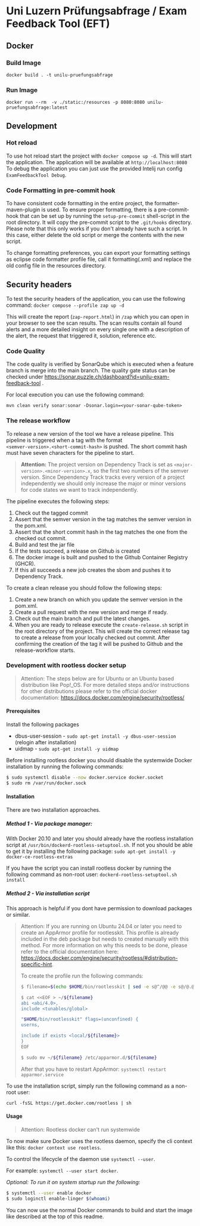# Uni Luzern Prüfungsabfrage / Exam Feedback Tool (EFT)
## Docker
### Build Image
`docker build . -t unilu-pruefungsabfrage`

### Run Image
`docker run --rm  -v ./static:/resources -p 8080:8080 unilu-pruefungsabfrage:latest`

## Development
### Hot reload
To use hot reload start the project with `docker compose up -d`.
This will start the application. The application will be available at `http://localhost:8080`
To debug the application you can just use the provided Intelij run config `ExamFeedbackTool Debug`.

### Code Formatting in pre-commit hook
To have consistent code formatting in the entire project, the formatter-maven-plugin
is used. To ensure proper formatting, there is a pre-commit-hook that can be set up by
running the `setup-pre-commit` shell-script in the root directory. It will copy the
pre-commit script to the `.git/hooks` directory. Please note that this only works if you
don't already have such a script. In this case, either delete the old script or merge the contents
with the new script.

To change formatting preferences, you can export your formatting settings as eclipse
code formatter profile file, call it formatting(.xml) and replace the old config file in the
resources directory.

## Security headers
To test the security headers of the application, you can use the following command:
`docker compose --profile zap up -d `

This will create the report (`zap-report.html`) in `/zap` which you can open in your browser to see the
scan results. The scan results contain all found alerts and a more detailed insight on every single one with a description
of the alert, the request that triggered it, solution, reference etc.

### Code Quality

The code quality is verified by SonarQube which is executed when a feature branch is merge into the main branch.
The quality gate status can be checked under https://sonar.puzzle.ch/dashboard?id=unilu-exam-feedback-tool .

For local execution you can use the following command:

```
mvn clean verify sonar:sonar -Dsonar.login=<your-sonar-qube-token>
```

### The release workflow
To release a new version of the tool we have a release pipeline. This pipeline is triggered when a tag with the format <br>
`<semver-version>.<short-commit-hash>` is pushed. The short commit hash must have seven characters for the pipeline to start.

> **Attention:** The project version on Dependency Track is set as `<major-version>.<minor-version>.x`, so the first two numbers of
the semver version. Since Dependency Track tracks every version of a project independently we should only increase the major or minor versions
for code states we want to track independently.

The pipeline executes the following steps:

1. Check out the tagged commit
2. Assert that the semver version in the tag matches the semver version in the pom.xml.
3. Assert that the short commit hash in the tag matches the one from the checked out commit.
4. Build and test the jar file
5. If the tests succeed, a release on Github is created
6. The docker image is built and pushed to the Github Container Registry (GHCR).
7. If this all succeeds a new job creates the sbom and pushes it to Dependency Track.

To create a clean release you should follow the following steps:
1. Create a new branch on which you update the semver version in the pom.xml.
2. Create a pull request with the new version and merge if ready.
3. Check out the main branch and pull the latest changes.
4. When you are ready to release execute the `create-release.sh` script in the root directory of the project.
This will create the correct release tag to create a release from your locally checked out commit. After confirming the
creation of the tag it will be pushed to Github and the release-workflow starts.


### Development with rootless docker setup
> Attention: The steps below are for Ubuntu or an Ubuntu based distribution like Pop!_OS. For more
> detailed steps and/or instructions for other distributions please refer to the official docker documentation:
> https://docs.docker.com/engine/security/rootless/

#### Prerequisites
Install the following packages
  - dbus-user-session - `sudo apt-get install -y dbus-user-session` (relogin after installation)
  - uidmap - `sudo apt-get install -y uidmap`

Before installing rootless docker you should disable the systemwide Docker installation by running the following commands:
```bash
$ sudo systemctl disable --now docker.service docker.socket
$ sudo rm /var/run/docker.sock
```

#### Installation
There are two installation approaches.

##### Method 1 - Via package manager:
With Docker 20.10 and later you should already have the rootless installation script at
`/usr/bin/dockerd-rootless-setuptool.sh`. If not you should be able to get it by installing the following
package: `sudo apt-get install -y docker-ce-rootless-extras`

If you have the script you can install rootless docker by running the following command as non-root user:
`dockerd-rootless-setuptool.sh install`

##### Method 2 - Via installation script
This approach is helpful if you dont have permission to download packages or similar.

> Attention: If you are running on Ubuntu 24.04 or later you need to create an AppArmor profile for rootlesskit.
> This profile is already included in the deb package but needs to created manually with this method. For more information
> on why this needs to be done, please refer to the official documentation here:
> https://docs.docker.com/engine/security/rootless/#distribution-specific-hint.
> 
> To create the profile run the following commands:
> ```bash
> $ filename=$(echo $HOME/bin/rootlesskit | sed -e s@^/@@ -e s@/@.@g)
> 
> $ cat <<EOF > ~/${filename}
> abi <abi/4.0>,
> include <tunables/global>
> 
> "$HOME/bin/rootlesskit" flags=(unconfined) {
> userns,
> 
> include if exists <local/${filename}>
> }
> EOF
> 
> $ sudo mv ~/${filename} /etc/apparmor.d/${filename}
> ```
> After that you have to restart AppArmor: `systemctl restart apparmor.service`

To use the installation script, simply run the following command as a non-root user:

`curl -fsSL https://get.docker.com/rootless | sh`

#### Usage
> Attention: Rootless docker can't run systemwide

To now make sure Docker uses the rootless daemon, specify the cli context like this: `docker context use rootless`.

To control the lifecycle of the daemon use `systemctl --user`.

For example: `systemctl --user start docker`.

*Optional: To run it on system startup run the following:*
```bash
$ systemctl --user enable docker
$ sudo loginctl enable-linger $(whoami)
```

You can now use the normal Docker commands to build and start the image like described at the top of this readme.